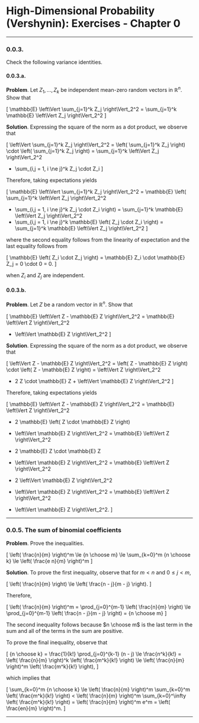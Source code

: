 High-Dimensional Probability (Vershynin): Exercises - Chapter 0
===============================================================

-------------------------------------------------------------------------------
### 0.0.3.

Check the following variance identities.

#### 0.0.3.a.

__Problem__. Let $Z_1, \ldots, Z_k$ be independent mean-zero random vectors
in $\mathbb{R}^n$. Show that

\[
\mathbb{E} \left\Vert \sum_{j=1}^k Z_j \right\Vert_2^2
= \sum_{j=1}^k \mathbb{E} \left\Vert Z_j \right\Vert_2^2
\]

__Solution__. Expressing the square of the norm as a dot product, we observe
that

\[
\left\Vert \sum_{j=1}^k Z_j \right\Vert_2^2
= \left( \sum_{j=1}^k Z_j \right) \cdot \left( \sum_{j=1}^k Z_j \right)
= \sum_{j=1}^k \left\Vert Z_j \right\Vert_2^2
+ \sum_{i,j = 1, i \ne j}^k Z_j \cdot Z_i
\]

Therefore, taking expectations yields

\[
\mathbb{E} \left\Vert \sum_{j=1}^k Z_j \right\Vert_2^2
= \mathbb{E} \left(
    \sum_{j=1}^k \left\Vert Z_j \right\Vert_2^2
  + \sum_{i,j = 1, i \ne j}^k Z_j \cdot Z_i
  \right)
= \sum_{j=1}^k \mathbb{E} \left\Vert Z_j \right\Vert_2^2
  + \sum_{i,j = 1, i \ne j}^k \mathbb{E} \left( Z_j \cdot Z_i \right)
= \sum_{j=1}^k \mathbb{E} \left\Vert Z_j \right\Vert_2^2
\]

where the second equality follows from the linearity of expectation and the
last equality follows from

\[
\mathbb{E} \left( Z_i \cdot Z_j \right)
= \mathbb{E} Z_i \cdot \mathbb{E} Z_j
= 0 \cdot 0 = 0.
\]

when $Z_i$ and $Z_j$ are independent.

#### 0.0.3.b.

__Problem__. Let $Z$ be a random vector in $\mathbb{R}^n$. Show that

\[
\mathbb{E} \left\Vert Z - \mathbb{E} Z \right\Vert_2^2
= \mathbb{E} \left\Vert Z \right\Vert_2^2
- \left\Vert \mathbb{E} Z \right\Vert_2^2
\]

__Solution__. Expressing the square of the norm as a dot product, we observe
that

\[
\left\Vert Z - \mathbb{E} Z \right\Vert_2^2
= \left( Z - \mathbb{E} Z \right) \cdot \left( Z - \mathbb{E} Z \right)
= \left\Vert Z \right\Vert_2^2
  - 2 Z \cdot \mathbb{E} Z + \left\Vert \mathbb{E} Z \right\Vert_2^2
\]

Therefore, taking expectations yields

\[
\mathbb{E} \left\Vert Z - \mathbb{E} Z \right\Vert_2^2
= \mathbb{E} \left\Vert Z \right\Vert_2^2
  - 2 \mathbb{E} \left( Z \cdot \mathbb{E} Z \right)
  + \left\Vert \mathbb{E} Z \right\Vert_2^2
= \mathbb{E} \left\Vert Z \right\Vert_2^2
  - 2 \mathbb{E} Z \cdot \mathbb{E} Z
  + \left\Vert \mathbb{E} Z \right\Vert_2^2
= \mathbb{E} \left\Vert Z \right\Vert_2^2
  - 2 \left\Vert \mathbb{E} Z \right\Vert_2^2
  + \left\Vert \mathbb{E} Z \right\Vert_2^2
= \mathbb{E} \left\Vert Z \right\Vert_2^2
  - \left\Vert \mathbb{E} Z \right\Vert_2^2.
\]

-------------------------------------------------------------------------------
### 0.0.5. The sum of binomial coefficients

__Problem__.  Prove the inequalities.

\[
\left( \frac{n}{m} \right)^m
\le {n \choose m}
\le \sum_{k=0}^m {n \choose k}
\le \left( \frac{e n}{m} \right)^m
\]

__Solution__. To prove the first inequality, observe that for $m < n$ and
$0 \le j < m$,

\[
\left( \frac{n}{m} \right) \le \left( \frac{n - j}{m - j} \right).
\]

Therefore,

\[
\left( \frac{n}{m} \right)^m
= \prod_{j=0}^{m-1} \left( \frac{n}{m} \right)
\le \prod_{j=0}^{m-1} \left( \frac{n - j}{m - j} \right)
= {n \choose m}
\]

The second inequality follows because $n \choose m$ is the last term in the
sum and all of the terms in the sum are positive.

To prove the final inequality, observe that

\[
{n \choose k}
= \frac{1}{k!} \prod_{j=0}^{k-1} (n - j)
\le \frac{n^k}{k!}
= \left( \frac{n}{m} \right)^k \left( \frac{m^k}{k!} \right)
\le \left( \frac{n}{m} \right)^m \left( \frac{m^k}{k!} \right),
\]

which implies that

\[
\sum_{k=0}^m {n \choose k}
\le \left( \frac{n}{m} \right)^m \sum_{k=0}^m \left( \frac{m^k}{k!} \right)
< \left( \frac{n}{m} \right)^m \sum_{k=0}^\infty \left( \frac{m^k}{k!} \right)
= \left( \frac{n}{m} \right)^m e^m
= \left( \frac{en}{m} \right)^m.
\]

-------------------------------------------------------------------------------
